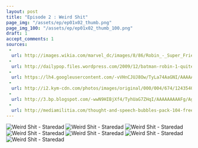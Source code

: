 ```yaml
---
layout: post
title: "Episode 2 : Weird Shit"
page_img: "/assets/ep/ep01x02_thumb.png"
page_img_100: "/assets/ep/ep01x02_thumb_100.png"
draft: 1
accept_comments: 1
sources:
 - 
  url: http://images.wikia.com/marvel_dc/images/8/86/Robin_-_Super_Friends_01.jpg
 - 
  url: http://dailypop.files.wordpress.com/2009/12/batman-robin-1-quitely.jpg
 - 
  url: https://lh4.googleusercontent.com/-vVHnCJUJ8Ow/TyLa74AaGNI/AAAAAAAAIis/bZZwNfG82ko/Batman%252520%2525281%252529.jpg
 - 
  url: http://i2.kym-cdn.com/photos/images/original/000/004/674/1243540007529.gif
 - 
  url: http://3.bp.blogspot.com/-wwN9HIBjXf4/TyhUaG7ZHqI/AAAAAAAAAFg/AgMtJWkTAZ8/s1600/achievement_unlocked_2-1.jpg
 - 
  url: http://mediamilitia.com/thought-and-speech-bubbles-pack-104-free-vectors-and-images/
---
```



<div style="margin-left: auto; margin-right: auto; width: 600px;">
	<img src="/assets/ep/ep01x02_01.png" alt="Weird Shit - Staredad" />
	<img src="/assets/ep/ep01x02_02.png" alt="Weird Shit - Staredad" />
	<img src="/assets/ep/ep01x02_03.png" alt="Weird Shit - Staredad" />
	<img src="/assets/ep/ep01x02_04.png" alt="Weird Shit - Staredad" />
	<img src="/assets/ep/ep01x02_05.png" alt="Weird Shit - Staredad" />
	<img src="/assets/ep/ep01x02_06.png" alt="Weird Shit - Staredad" />
	<img src="/assets/ep/ep01x02_07.png" alt="Weird Shit - Staredad" />
</div>
